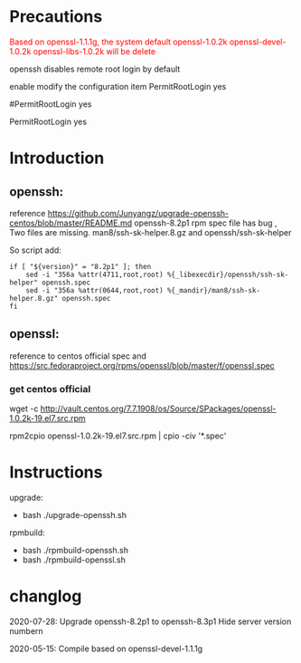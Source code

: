 # Precautions
<font color=red>Based on openssl-1.1.1g, the system default openssl-1.0.2k openssl-devel-1.0.2k openssl-libs-1.0.2k will be delete</font>

openssh disables remote root login by default

enable modify the configuration item PermitRootLogin yes 

#PermitRootLogin yes

PermitRootLogin yes

# Introduction
## openssh:

reference https://github.com/Junyangz/upgrade-openssh-centos/blob/master/README.md
openssh-8.2p1 rpm spec file has bug , Two files are missing. man8/ssh-sk-helper.8.gz and openssh/ssh-sk-helper

So script add: 
```shell
if [ "${version}" = "8.2p1" ]; then
    sed -i "356a %attr(4711,root,root) %{_libexecdir}/openssh/ssh-sk-helper" openssh.spec
    sed -i "356a %attr(0644,root,root) %{_mandir}/man8/ssh-sk-helper.8.gz" openssh.spec
fi
```
## openssl:
reference to centos official spec and https://src.fedoraproject.org/rpms/openssl/blob/master/f/openssl.spec
### get centos official
wget -c http://vault.centos.org/7.7.1908/os/Source/SPackages/openssl-1.0.2k-19.el7.src.rpm

rpm2cpio openssl-1.0.2k-19.el7.src.rpm | cpio -civ '*.spec'

# Instructions
upgrade:

* bash ./upgrade-openssh.sh 

rpmbuild:

* bash ./rpmbuild-openssh.sh
* bash ./rpmbuild-openssl.sh


# changlog
2020-07-28:
    Upgrade openssh-8.2p1 to openssh-8.3p1
    Hide server version numbern


2020-05-15:
   Compile based on openssl-devel-1.1.1g


